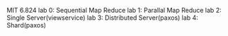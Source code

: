 MIT 6.824
lab 0: Sequential Map Reduce
lab 1: Parallal Map Reduce
lab 2: Single Server(viewservice)
lab 3: Distributed Server(paxos)
lab 4: Shard(paxos)
